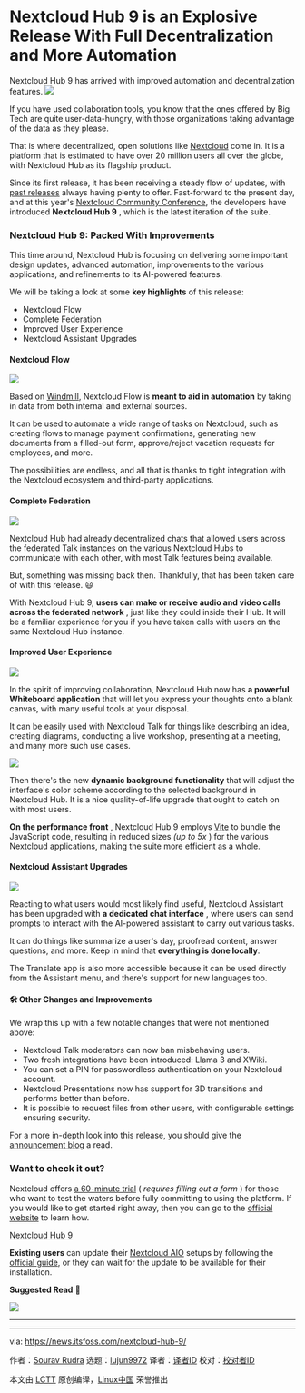 [#]: subject: "Nextcloud Hub 9 is an Explosive Release With Full Decentralization and More Automation"
[#]: via: "https://news.itsfoss.com/nextcloud-hub-9/"
[#]: author: "Sourav Rudra https://news.itsfoss.com/author/sourav/"
[#]: collector: "lujun9972/lctt-scripts-1705972010"
[#]: translator: " "
[#]: reviewer: " "
[#]: publisher: " "
[#]: url: " "

Nextcloud Hub 9 is an Explosive Release With Full Decentralization and More Automation
======
Nextcloud Hub 9 has arrived with improved automation and
decentralization features.
[![][1]][2]

If you have used collaboration tools, you know that the ones offered by Big Tech are quite user-data-hungry, with those organizations taking advantage of the data as they please.

That is where decentralized, open solutions like [Nextcloud][3] come in. It is a platform that is estimated to have over 20 million users all over the globe, with Nextcloud Hub as its flagship product.

Since its first release, it has been receiving a steady flow of updates, with [past releases][4] always having plenty to offer. Fast-forward to the present day, and at this year's [Nextcloud Community Conference][5], the developers have introduced **Nextcloud Hub 9** , which is the latest iteration of the suite.

### Nextcloud Hub 9: Packed With Improvements

This time around, Nextcloud Hub is focusing on delivering some important design updates, advanced automation, improvements to the various applications, and refinements to its AI-powered features.

We will be taking a look at some **key highlights** of this release:

  * Nextcloud Flow
  * Complete Federation
  * Improved User Experience
  * Nextcloud Assistant Upgrades



#### Nextcloud Flow

![][6]

Based on [Windmill][7], Nextcloud Flow is **meant to aid in automation** by taking in data from both internal and external sources.

It can be used to automate a wide range of tasks on Nextcloud, such as creating flows to manage payment confirmations, generating new documents from a filled-out form, approve/reject vacation requests for employees, and more.

The possibilities are endless, and all that is thanks to tight integration with the Nextcloud ecosystem and third-party applications.

#### Complete Federation

![][8]

Nextcloud Hub had already decentralized chats that allowed users across the federated Talk instances on the various Nextcloud Hubs to communicate with each other, with most Talk features being available.

But, something was missing back then. Thankfully, that has been taken care of with this release. 😃

With Nextcloud Hub 9, **users can make or receive audio and video calls across the federated network** , just like they could inside their Hub. It will be a familiar experience for you if you have taken calls with users on the same Nextcloud Hub instance.

#### Improved User Experience

![][9]

In the spirit of improving collaboration, Nextcloud Hub now has **a powerful Whiteboard application** that will let you express your thoughts onto a blank canvas, with many useful tools at your disposal.

It can be easily used with Nextcloud Talk for things like describing an idea, creating diagrams, conducting a live workshop, presenting at a meeting, and many more such use cases.

![][10]

Then there's the new **dynamic background functionality** that will adjust the interface's color scheme according to the selected background in Nextcloud Hub. It is a nice quality-of-life upgrade that ought to catch on with most users.

**On the performance front** , Nextcloud Hub 9 employs [Vite][11] to bundle the JavaScript code, resulting in reduced sizes _(up to 5x_ ) for the various Nextcloud applications, making the suite more efficient as a whole.

#### Nextcloud Assistant Upgrades

![][12]

Reacting to what users would most likely find useful, Nextcloud Assistant has been upgraded with **a dedicated chat interface** , where users can send prompts to interact with the AI-powered assistant to carry out various tasks.

It can do things like summarize a user's day, proofread content, answer questions, and more. Keep in mind that **everything is done locally**.

The Translate app is also more accessible because it can be used directly from the Assistant menu, and there's support for new languages too.

#### 🛠️ Other Changes and Improvements

We wrap this up with a few notable changes that were not mentioned above:

  * Nextcloud Talk moderators can now ban misbehaving users.
  * Two fresh integrations have been introduced: Llama 3 and XWiki.
  * You can set a PIN for passwordless authentication on your Nextcloud account.
  * Nextcloud Presentations now has support for 3D transitions and performs better than before.
  * It is possible to request files from other users, with configurable settings ensuring security.



For a more in-depth look into this release, you should give the [announcement blog][13] a read.

### Want to check it out?

Nextcloud offers [a 60-minute trial][14] ( _requires filling out a form_ ) for those who want to test the waters before fully committing to using the platform. If you would like to get started right away, then you can go to the [official website][15] to learn how.

[Nextcloud Hub 9][15]

**Existing users** can update their [Nextcloud AIO][16] setups by following the [official guide][17], or they can wait for the update to be available for their installation.

**Suggested Read** 📖

![][18]

* * *

--------------------------------------------------------------------------------

via: https://news.itsfoss.com/nextcloud-hub-9/

作者：[Sourav Rudra][a]
选题：[lujun9972][b]
译者：[译者ID](https://github.com/译者ID)
校对：[校对者ID](https://github.com/校对者ID)

本文由 [LCTT](https://github.com/LCTT/TranslateProject) 原创编译，[Linux中国](https://linux.cn/) 荣誉推出

[a]: https://news.itsfoss.com/author/sourav/
[b]: https://github.com/lujun9972
[1]: https://news.itsfoss.com/assets/images/pikapods-banner-v3.webp
[2]: https://www.pikapods.com/?utm_campaign=banner-2024-05&utm_source=itsfoss
[3]: https://nextcloud.com/
[4]: https://news.itsfoss.com/nextcloud-hub-8/
[5]: https://nextcloud.com/conference-2024/
[6]: https://news.itsfoss.com/content/images/2024/09/Nextcloud_Hub_9_a.png
[7]: https://www.windmill.dev/
[8]: https://news.itsfoss.com/content/images/2024/09/Nextcloud_Hub_9_b.png
[9]: https://news.itsfoss.com/content/images/2024/09/Nextcloud_Hub_9_c.png
[10]: https://news.itsfoss.com/content/images/2024/09/Nextcloud_Hub_9_d.png
[11]: https://vitejs.dev/
[12]: https://news.itsfoss.com/content/images/2024/09/Nextcloud_Hub_9_e.png
[13]: https://nextcloud.com/blog/nextcloud-hub9
[14]: https://try.nextcloud.com/
[15]: https://nextcloud.com/install/
[16]: https://apps.nextcloud.com/apps/nextcloud_all_in_one
[17]: https://github.com/nextcloud/all-in-one/discussions/5133
[18]: https://news.itsfoss.com/content/images/size/w256h256/2022/08/android-chrome-192x192.png
